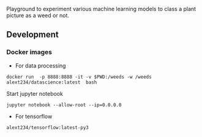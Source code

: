 
Playground to experiment various machine learning models to class a plant picture as a weed or  not.


## Development

### Docker images


* For data processing 

```
docker run  -p 8888:8888 -it -v $PWD:/weeds -w /weeds alext234/datascience:latest  bash 
```

Start jupyter notebook 

```
jupyter notebook --allow-root --ip=0.0.0.0
```

* For tensorflow

```
alext234/tensorflow:latest-py3
```